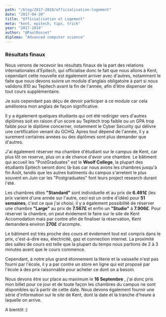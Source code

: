 ```yaml
---
path: "/blog/2017-2018/officialisation-logement"
date: "2017-04-20"
title: "Officialisation et Logement"
meta: "kent, epitech, tips, trick"
year: "2017-2018"
author: "@PaulRosset"
diploma: "Advanced computer science"
---
```


### Résultats finaux

Nous venons de recevoir les résultats finaux de la part des relations internationales d'Epitech, qui officialise donc le fait que nous allons à Kent, cependant cette nouvelle est également arriver avec d'autres, notamment le faite que nous devons suivre un module d'anglais obligatoire à part si nous validons 810 au Tepitech avant la fin de l'année, afin d'être dispenser de tout cours supplémentaire.

Je suis cependant pas déçu de devoir participer à ce module car cela améliorera mon anglais de façon significative.

Il y a également quelques étudiants qui ont été rediriger vers d'autres diplômes soit en raison d'un score au Tepitech trop faible ou un GPA trop faible pour le diplôme concerner, notamment le Cyber Security qui délivre une certification venant du GCHQ. Apres tout dépend de l'année, il y a surement certaines années ou des diplômes sont plus demander que d'autres.

J'ai également réserver ma chambre d'étudiant sur le campus de Kent, car plus tôt on reserve, plus on a de chance d'avoir une chambre. Le bâtiment qui accueil les "PostGraduates" est le **Woolf College**, la plupart des étudiants Epitech seront donc là-bas car nous avons les chambres jusqu'à fin Août, tandis que les autres batiments du campus s'arretent le plus souvent en Juin car les "Postgraduates" font leurs project research durant l'été.

Les chambres dites **"Standard"** sont individuelle et au prix de **6.491£** (les prix varient d'une année sur l'autre, ceci est un ordre d'idée) pour **51 semaines**, c'est ce que j'ai choisi, il y a également possibilité de réserver une chambre **"Large"** au prix de **7.567£** et enfin un **"Studio"** à **7.906£**. Pour réserver la chambre, on peut évidement le faire sur le site de Kent Accomodation mais par contre afin de finaliser la réservation, Kent demandera environ **270£** d'acompte.

Le bâtiment est très proche des cours et évidement tout est compris dans le prix, c'est-à-dire eau, électricité, gaz et connection internet. La proximité des salles de cours est telle que la plupart du temps nous partions de 2 à 3 minutes avant que le cours commence.

Cependant, à notre plus grand étonnement la literie et la vaisselle n'est pas fourni par l'école, il y a par contre un store en ligne qui est proposé par l'école à des prix raisonnable pour acheter ce dont on a besoin.

Nous devons être sur place au maximum le **16 Septembre** , j'ai donc pris mon billet pour ce jour et de toute façon les chambres du campus ne sont disponibles qu'à partir de cette date. Nous devons également fournir une série d'information sur le site de Kent, dont la date et la tranche d'heure à laquelle on arrive.

A bientôt :)
